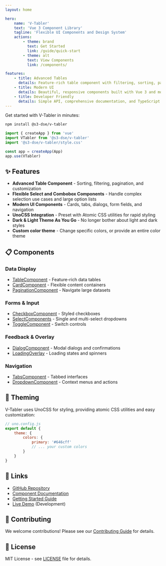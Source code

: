```yaml
---
layout: home

hero:
    name: 'V-Tabler'
    text: 'Vue 3 Component Library'
    tagline: 'Flexible UI Components and Design System'
    actions:
        - theme: brand
          text: Get Started
          link: /guide/quick-start
        - theme: alt
          text: View Components
          link: /components/

features:
    - title: Advanced Tables
      details: Feature-rich table component with filtering, sorting, pagination, and custom styling
    - title: Modern UI
      details: Beautiful, responsive components built with Vue 3 and modern CSS
    - title: Developer Friendly
      details: Simple API, comprehensive documentation, and TypeScript support
---
```


Get started with V-Tabler in minutes:

```bash
npm install @s3-dse/v-tabler
```

```javascript
import { createApp } from 'vue'
import VTabler from '@s3-dse/v-tabler'
import '@s3-dse/v-tabler/style.css'

const app = createApp(App)
app.use(VTabler)
```

## ✨ Features

- **Advanced Table Component** - Sorting, filtering, pagination, and customization
- **Flexible Select and Combobox Components** - Handle complex selection use cases and large option lists
- **Modern UI Components** - Cards, tabs, dialogs, form fields, and navigation
- **UnoCSS Integration** - Preset with Atomic CSS utilities for rapid styling
- **Dark & Light Theme As You Go** - No longer bother about light and dark styles
- **Custom color theme** - Change specific colors, or provide an entire color theme

## 📋 Components

### Data Display

- [TableComponent](/components/table-component) - Feature-rich data tables
- [CardComponent](/components/card) - Flexible content containers
- [PaginationComponent](/components/pagination-component) - Navigate large datasets

### Forms & Input

- [CheckboxComponent](/components/checkbox-component) - Styled checkboxes
- [SelectComponents](/components/select-components) - Single and multi-select dropdowns
- [ToggleComponent](/components/toggle-component) - Switch controls

### Feedback & Overlay

- [DialogComponent](/components/dialog-component) - Modal dialogs and confirmations
- [LoadingOverlay](/components/loading-overlay) - Loading states and spinners

### Navigation

- [TabsComponent](/components/tabs) - Tabbed interfaces
- [DropdownComponent](/components/dropdown) - Context menus and actions

## 🎨 Theming

V-Tabler uses UnoCSS for styling, providing atomic CSS utilities and easy customization:

```javascript
// uno.config.js
export default {
    theme: {
        colors: {
            primary: '#646cff'
            // ... your custom colors
        }
    }
}
```

## 🔗 Links

- [GitHub Repository](https://github.com/s3dse/v-tabler)
- [Component Documentation](/components/)
- [Getting Started Guide](/guide/getting-started)
- [Live Demo](http://localhost:8081) (Development)

## 🤝 Contributing

We welcome contributions! Please see our [Contributing Guide](https://github.com/s3dse/v-tabler/blob/main/CONTRIBUTING.md) for details.

## 📄 License

MIT License - see [LICENSE](https://github.com/s3dse/v-tabler/blob/main/LICENSE) file for details.
